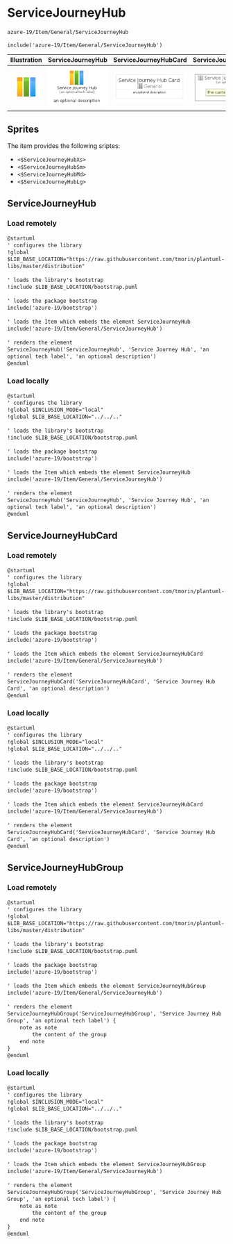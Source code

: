# ServiceJourneyHub


```text
azure-19/Item/General/ServiceJourneyHub
```

```text
include('azure-19/Item/General/ServiceJourneyHub')
```



| Illustration | ServiceJourneyHub | ServiceJourneyHubCard | ServiceJourneyHubGroup |
| :---: | :---: | :---: | :---: |
| ![illustration for Illustration](../../../azure-19/Item/General/ServiceJourneyHub.png) | ![illustration for ServiceJourneyHub](../../../azure-19/Item/General/ServiceJourneyHub.Local.png) | ![illustration for ServiceJourneyHubCard](../../../azure-19/Item/General/ServiceJourneyHubCard.Local.png) | ![illustration for ServiceJourneyHubGroup](../../../azure-19/Item/General/ServiceJourneyHubGroup.Local.png) |



## Sprites
The item provides the following sriptes:

- `<$ServiceJourneyHubXs>`
- `<$ServiceJourneyHubSm>`
- `<$ServiceJourneyHubMd>`
- `<$ServiceJourneyHubLg>`





## ServiceJourneyHub

### Load remotely
```plantuml
@startuml
' configures the library
!global $LIB_BASE_LOCATION="https://raw.githubusercontent.com/tmorin/plantuml-libs/master/distribution"

' loads the library's bootstrap
!include $LIB_BASE_LOCATION/bootstrap.puml

' loads the package bootstrap
include('azure-19/bootstrap')

' loads the Item which embeds the element ServiceJourneyHub
include('azure-19/Item/General/ServiceJourneyHub')

' renders the element
ServiceJourneyHub('ServiceJourneyHub', 'Service Journey Hub', 'an optional tech label', 'an optional description')
@enduml
```

### Load locally
```plantuml
@startuml
' configures the library
!global $INCLUSION_MODE="local"
!global $LIB_BASE_LOCATION="../../.."

' loads the library's bootstrap
!include $LIB_BASE_LOCATION/bootstrap.puml

' loads the package bootstrap
include('azure-19/bootstrap')

' loads the Item which embeds the element ServiceJourneyHub
include('azure-19/Item/General/ServiceJourneyHub')

' renders the element
ServiceJourneyHub('ServiceJourneyHub', 'Service Journey Hub', 'an optional tech label', 'an optional description')
@enduml
```

## ServiceJourneyHubCard

### Load remotely
```plantuml
@startuml
' configures the library
!global $LIB_BASE_LOCATION="https://raw.githubusercontent.com/tmorin/plantuml-libs/master/distribution"

' loads the library's bootstrap
!include $LIB_BASE_LOCATION/bootstrap.puml

' loads the package bootstrap
include('azure-19/bootstrap')

' loads the Item which embeds the element ServiceJourneyHubCard
include('azure-19/Item/General/ServiceJourneyHub')

' renders the element
ServiceJourneyHubCard('ServiceJourneyHubCard', 'Service Journey Hub Card', 'an optional description')
@enduml
```

### Load locally
```plantuml
@startuml
' configures the library
!global $INCLUSION_MODE="local"
!global $LIB_BASE_LOCATION="../../.."

' loads the library's bootstrap
!include $LIB_BASE_LOCATION/bootstrap.puml

' loads the package bootstrap
include('azure-19/bootstrap')

' loads the Item which embeds the element ServiceJourneyHubCard
include('azure-19/Item/General/ServiceJourneyHub')

' renders the element
ServiceJourneyHubCard('ServiceJourneyHubCard', 'Service Journey Hub Card', 'an optional description')
@enduml
```

## ServiceJourneyHubGroup

### Load remotely
```plantuml
@startuml
' configures the library
!global $LIB_BASE_LOCATION="https://raw.githubusercontent.com/tmorin/plantuml-libs/master/distribution"

' loads the library's bootstrap
!include $LIB_BASE_LOCATION/bootstrap.puml

' loads the package bootstrap
include('azure-19/bootstrap')

' loads the Item which embeds the element ServiceJourneyHubGroup
include('azure-19/Item/General/ServiceJourneyHub')

' renders the element
ServiceJourneyHubGroup('ServiceJourneyHubGroup', 'Service Journey Hub Group', 'an optional tech label') {
    note as note
        the content of the group
    end note
}
@enduml
```

### Load locally
```plantuml
@startuml
' configures the library
!global $INCLUSION_MODE="local"
!global $LIB_BASE_LOCATION="../../.."

' loads the library's bootstrap
!include $LIB_BASE_LOCATION/bootstrap.puml

' loads the package bootstrap
include('azure-19/bootstrap')

' loads the Item which embeds the element ServiceJourneyHubGroup
include('azure-19/Item/General/ServiceJourneyHub')

' renders the element
ServiceJourneyHubGroup('ServiceJourneyHubGroup', 'Service Journey Hub Group', 'an optional tech label') {
    note as note
        the content of the group
    end note
}
@enduml
```

